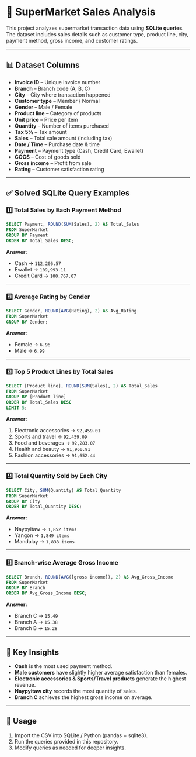 



# 🛒 SuperMarket Sales Analysis

This project analyzes supermarket transaction data using **SQLite queries**.
The dataset includes sales details such as customer type, product line, city, payment method, gross income, and customer ratings.

---

## 📊 Dataset Columns

* **Invoice ID** – Unique invoice number
* **Branch** – Branch code (A, B, C)
* **City** – City where transaction happened
* **Customer type** – Member / Normal
* **Gender** – Male / Female
* **Product line** – Category of products
* **Unit price** – Price per item
* **Quantity** – Number of items purchased
* **Tax 5%** – Tax amount
* **Sales** – Total sale amount (including tax)
* **Date / Time** – Purchase date & time
* **Payment** – Payment type (Cash, Credit Card, Ewallet)
* **COGS** – Cost of goods sold
* **Gross income** – Profit from sale
* **Rating** – Customer satisfaction rating

---

## ✅ Solved SQLite Query Examples

### 1️⃣ Total Sales by Each Payment Method

```sql
SELECT Payment, ROUND(SUM(Sales), 2) AS Total_Sales
FROM SuperMarket
GROUP BY Payment
ORDER BY Total_Sales DESC;
```

**Answer:**

* Cash → `112,206.57`
* Ewallet → `109,993.11`
* Credit Card → `100,767.07`

---

### 2️⃣ Average Rating by Gender

```sql
SELECT Gender, ROUND(AVG(Rating), 2) AS Avg_Rating
FROM SuperMarket
GROUP BY Gender;
```

**Answer:**

* Female → `6.96`
* Male → `6.99`

---

### 3️⃣ Top 5 Product Lines by Total Sales

```sql
SELECT [Product line], ROUND(SUM(Sales), 2) AS Total_Sales
FROM SuperMarket
GROUP BY [Product line]
ORDER BY Total_Sales DESC
LIMIT 5;
```

**Answer:**

1. Electronic accessories → `92,459.01`
2. Sports and travel → `92,459.09`
3. Food and beverages → `92,283.07`
4. Health and beauty → `91,960.91`
5. Fashion accessories → `91,652.44`

---

### 4️⃣ Total Quantity Sold by Each City

```sql
SELECT City, SUM(Quantity) AS Total_Quantity
FROM SuperMarket
GROUP BY City
ORDER BY Total_Quantity DESC;
```

**Answer:**

* Naypyitaw → `1,852 items`
* Yangon → `1,849 items`
* Mandalay → `1,838 items`

---

### 5️⃣ Branch-wise Average Gross Income

```sql
SELECT Branch, ROUND(AVG([gross income]), 2) AS Avg_Gross_Income
FROM SuperMarket
GROUP BY Branch
ORDER BY Avg_Gross_Income DESC;
```

**Answer:**

* Branch C → `15.49`
* Branch A → `15.38`
* Branch B → `15.28`

---

## 🚀 Key Insights

* **Cash** is the most used payment method.
* **Male customers** have slightly higher average satisfaction than females.
* **Electronic accessories & Sports/Travel products** generate the highest revenue.
* **Naypyitaw city** records the most quantity of sales.
* **Branch C** achieves the highest gross income on average.

---

## 📌 Usage

1. Import the CSV into SQLite / Python (pandas + sqlite3).
2. Run the queries provided in this repository.
3. Modify queries as needed for deeper insights.


